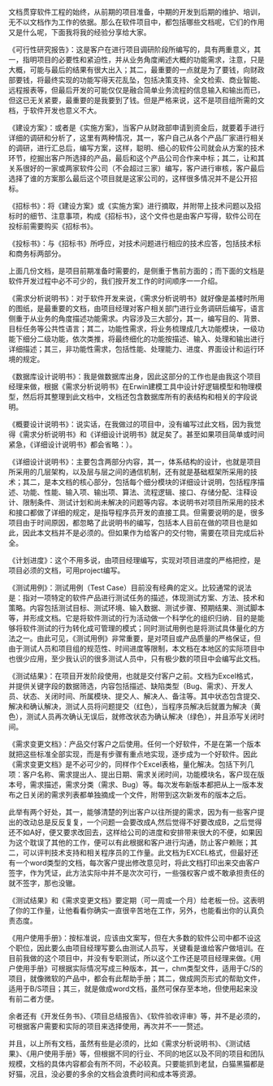 文档贯穿软件工程的始终，从前期的项目准备，中期的开发到后期的维护、培训，无不以文档作为工作的依据。那么在软件项目中，都包括哪些文档呢，它们的作用又是什么呢，下面我将我的经验分享给大家。

《可行性研究报告》：这是客户在进行项目调研阶段所编写的，具有两重意义，其一，指明项目的必要性和紧迫性，并从业务角度阐述大概的功能需求，注意，只是大概，可能与最后的结果有很大出入；其二，最重要的一点就是为了要钱，向财政部要钱，将最终实现的功能写得天花乱坠，包括决策支持、全文检索、商业智能、远程报表等，但最后开发的可能仅仅是融合简单业务流程的信息输入和输出而已，但这已无关紧要，最重要的是我要到了钱。但是严格来说，这不是项目组所需的文档，于软件开发也意义不大。

《建设方案》：或者是《实施方案》，当客户从财政部申请到资金后，就要着手进行详细的调研和分析了，这里有两种情况，其一，客户自己从各个产品厂家进行相关的调研，进行汇总后，编写方案，这样，聪明、细心的软件公司就会从方案的技术环节，挖掘出客户所选择的产品，最后和这个产品公司合作来中标；其二，让和其关系很好的一家或两家软件公司（不会超过三家）编写，客户进行审核，客户最后选择了谁的方案那么最后这个项目就是这家公司的，这样很多情况并不是公开招标。

《招标书》：将《建设方案》或《实施方案》进行摘取，并附带上技术问题以及招标时的细节、注意事项，构成《招标书》，这个文件也是由客户写得，软件公司在投标前需要购买《招标书》。

《投标书》：与《招标书》所呼应，对技术问题进行相应的技术应答，包括技术标和商务标两部分。

上面几份文档，是项目前期准备时需要的，是侧重于售前方面的；而下面的文档是软件开发过程中必不可少的，我们按开发工作的时间顺序一一介绍。

《需求分析说明书》：对于软件开发来说，《需求分析说明书》就好像是盖楼时所用的图纸，是最重要的文档，由项目经理对客户相关部门进行业务调研后编写，语言侧重于从业务的角度描述功能需求。内容涉及三大部分，其一，编写目的、背景、目标任务等公共性语言；其二，功能性需求，将业务梳理成几大功能模块，一级功能下细分二级功能，依次类推，将最终细化的功能按描述、输入、处理和输出进行详细描述；其三，非功能性需求，包括性能、处理能力、进度、界面设计和运行环境的规定。

《数据库设计说明书》：我是做数据库出身，因此这部分的工作也是由我这个项目经理来做，根据《需求分析说明书》在Erwin建模工具中设计好逻辑模型和物理模型，然后将其整理到此文档中，文档还包含数据库所有的表结构和相关的字段说明。

《概要设计说明书》：说实话，在我做过的项目中，没有编写过此文档，因为我觉得《需求分析说明书》和《详细设计说明书》就足矣了。甚至如果项目简单或时间紧急，《详细设计说明书》都会省略：）。

《详细设计说明书》：主要包含两部分内容，其一，体系结构的设计，也就是项目所采用的几层架构，以及层与层之间的通信机制，还有就是基础框架所采用的技术；其二，是本文档的核心部分，包括每个细分模块的详细设计说明，包括程序描述、功能、性能、输入项、输出项、算法、流程逻辑、接口、存储分配、注释设计、限制条件、测试计划和尚未解决的问题等内容。本说明书对项目所采用的技术和接口都做了详细的规定，是指导程序员开发的直接工具。但需要说明的是，很多项目由于时间原因，都忽略了此说明书的编写，包括本人目前在做的项目也是如此，因此本文档并不是必须的。但如果作为给客户的交付物，需要在项目完成后补全。

《计划进度》：这个不用多说，由项目经理编写，实现对项目进度的严格把控，是项目必须的文档，可用project编写。

《测试用例》：测试用例（Test Case）目前没有经典的定义。比较通常的说法是：指对一项特定的软件产品进行测试任务的描述，体现测试方案、方法、技术和策略。内容包括测试目标、测试环境、输入数据、测试步骤、预期结果、测试脚本等，并形成文档。它是将软件测试的行为活动做一个科学化的组织归纳．目的是能够将软件测试的行为转化成可管理的模式；同时测试用例也是将测试具体量化的方法之一。由此可见，《测试用例》非常重要，是对项目或产品质量的严格保证，但由于测试人员和项目组的规范性、时间进度等限制，本文档在本地区的实际项目中也很少应用，至少我认识的很多测试人员中，只有极少数的项目中会编写此文档。

《测试结果》：在项目开发阶段使用，也就是交付客户之前。文档为Excel格式，并提供关键字段的数据筛选，内容包括描述、缺陷类型（Bug、需求）、开发人员、状态、关闭时间、所属模块、提交人、解决人、备注等。其中状态包含提交、解决和确认解决，测试人员将问题提交（红色），当程序员解决后就置为解决（黄色），测试人员再次确认无误后，就修改状态为确认解决（绿色），并且添写关闭时间。

《需求变更文档》：产品交付客户之后使用。任何一个好软件，不是在第一个版本就把这些标准全部实现，而是有步骤有重点地实现，逐步成为一个好软件。因此《需求变更文档》是不必可少的，同样作个Excel表格，量化解决。包括下列几项：客户名称、需求提出人、提出日期、需求关闭时间，功能模块名，客户现在版本号，需求描述，需求分类（需求、Bug）等。每次发布新版本都把从上一版本发布之日关闭的需求列表都单独摘成一个文件，附带到这次新发布的版本之后。

此举有两个好处，其一，能够清楚的列出客户以往所提的需求，因为有一些客户提出的改动总是反反复复，一个问题一会要改成A,然后觉得不好要改成B，之后觉得还不如A好，便又要求改回去，这样给公司的进度和安排带来很大的不便，如果因为这个耽误了其他的工作，便可以有此根据和客户进行沟通，防止客户赖账；其二，可以评判技术支持和相关程序员的工作量。此文档为EXCEL格式，但最好还有一个word类型的文档，每次客户提出修改意见时，将此文档打印出来交由客户签字，作为凭证，此方法实际中并不是次次可行，一些强权客户或不敢承担责任的就不签字，那也没辙。

《测试结果》和《需求变更文档》要定期（可一周或一个月）给老板一份。这表明了你的工作量，让他看看你确实一直很辛苦地在工作，另外，也能看出你的认真负责态度。

《用户使用手册》：按标准说，应该由文案写，但在大多数的软件公司中都不设这个职位，因此要么由项目经理写要么由测试人员写，关键看是谁给客户做培训。在目前我做的这个项目中，并没有专职测试，所以这个工作还是项目经理来做。《用户使用手册》可根据实际情况写成三种版本，其一，chm类型文件，适用于C/S的项目，就像微软的产品中，都会有此帮助手册；其二，做成网页形式的帮助文件，适用于B/S项目；其三，就是做成word文档，虽然可保存至本地，但使用起来没有前二者方便。

余者还有《开发任务书》、《项目总结报告》、《软件验收评审》等，并不是必须的，可根据客户需要和实际的项目来选择使用，再次并不一一赘述。

并且，以上所有文档，虽然有些是必须的，比如《需求分析说明书》、《测试结果》、《用户使用手册》等，但根据不同的行业、不同的地区以及不同的项目和团队规模，文档的具体内容都会有所不同，不必较真。只要能抓到老鼠，白猫黑猫都是好猫，况且，没必要的多余的文档会浪费时间和成本等资源。